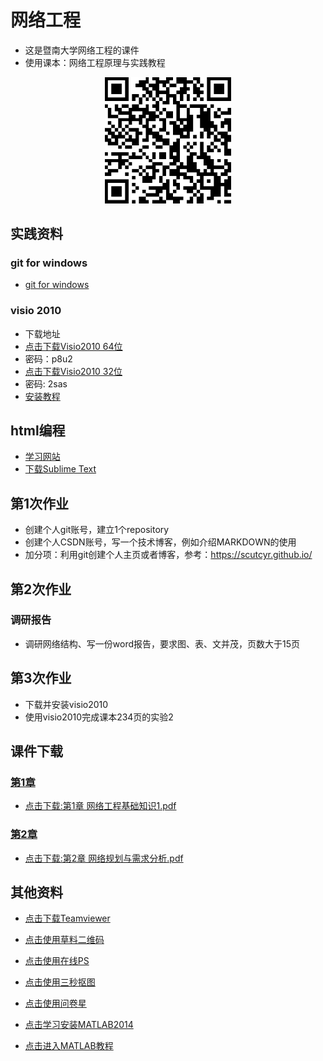 # 网络工程
- 这是暨南大学网络工程的课件
- 使用课本：网络工程原理与实践教程
<p align="center"><img width="40%" src="https://github.com/scutcyr/jida_teaching/blob/master/jisuanjiwangluo/jisuanjjiwangluo.png" /></p>

## 实践资料
### git for windows
- [git for windows](https://desktop.github.com/)

### visio 2010
- 下载地址
- [点击下载Visio2010 64位](https://pan.baidu.com/s/1KbO5zRkT8PGioTPwbuRgbg) 
- 密码：p8u2
- [点击下载Visio2010 32位](https://pan.baidu.com/s/1Vk4OuLBhK893Aro5GORKLA)
- 密码: 2sas
- [安装教程](https://mp.weixin.qq.com/s?__biz=MzIwMjE1MjMyMw%3D%3D&idx=3&mid=2650199365&sn=5c9377865ea83614aea8b96c9f858164)

## html编程
- [学习网站](http://www.runoob.com/html/html-tutorial.html)
- [下载Sublime Text](http://www.sublimetext.com/)

## 第1次作业
- 创建个人git账号，建立1个repository
- 创建个人CSDN账号，写一个技术博客，例如介绍MARKDOWN的使用
- 加分项：利用git创建个人主页或者博客，参考：https://scutcyr.github.io/

## 第2次作业
### 调研报告
- 调研网络结构、写一份word报告，要求图、表、文并茂，页数大于15页

## 第3次作业
- 下载并安装visio2010
- 使用visio2010完成课本234页的实验2

## 课件下载

### [第1章](https://github.com/scutcyr/jida_teaching/blob/master/jisuanjiwangluo/%E7%AC%AC1%E7%AB%A0%20%E7%BD%91%E7%BB%9C%E5%B7%A5%E7%A8%8B%E5%9F%BA%E7%A1%80%E7%9F%A5%E8%AF%861.pdf)
  - [点击下载:第1章 网络工程基础知识1.pdf](https://github.com/scutcyr/jida_teaching/raw/master/jisuanjiwangluo/%E7%AC%AC1%E7%AB%A0%20%E7%BD%91%E7%BB%9C%E5%B7%A5%E7%A8%8B%E5%9F%BA%E7%A1%80%E7%9F%A5%E8%AF%861.pdf)
  
### [第2章](https://github.com/scutcyr/jida_teaching/blob/master/jisuanjiwangluo/%E7%AC%AC2%E7%AB%A0%20%E7%BD%91%E7%BB%9C%E8%A7%84%E5%88%92%E4%B8%8E%E9%9C%80%E6%B1%82%E5%88%86%E6%9E%90.pdf)
  - [点击下载:第2章 网络规划与需求分析.pdf](https://github.com/scutcyr/jida_teaching/raw/master/jisuanjiwangluo/%E7%AC%AC2%E7%AB%A0%20%E7%BD%91%E7%BB%9C%E8%A7%84%E5%88%92%E4%B8%8E%E9%9C%80%E6%B1%82%E5%88%86%E6%9E%90.pdf)
  
  
 
## 其他资料 
  - [点击下载Teamviewer](https://tv-static-net.oss-cn-beijing.aliyuncs.com/download/tv14/TeamViewer_Setup.exe)
  
  - [点击使用草料二维码](https://cli.im/url)
  
  - [点击使用在线PS](https://www.uupoop.com/)
  
  - [点击使用三秒抠图](https://www.gaoding.com/koutu?hmsr=ps_menu)
  
  - [点击使用问卷星](https://www.wjx.cn/)
  
  - [点击学习安装MATLAB2014](https://mp.weixin.qq.com/s/_5ob6wJChbFXmz4UKO3KKw)
  
  - [点击进入MATLAB教程](https://ww2.mathworks.cn/help/matlab/getting-started-with-matlab.html)
